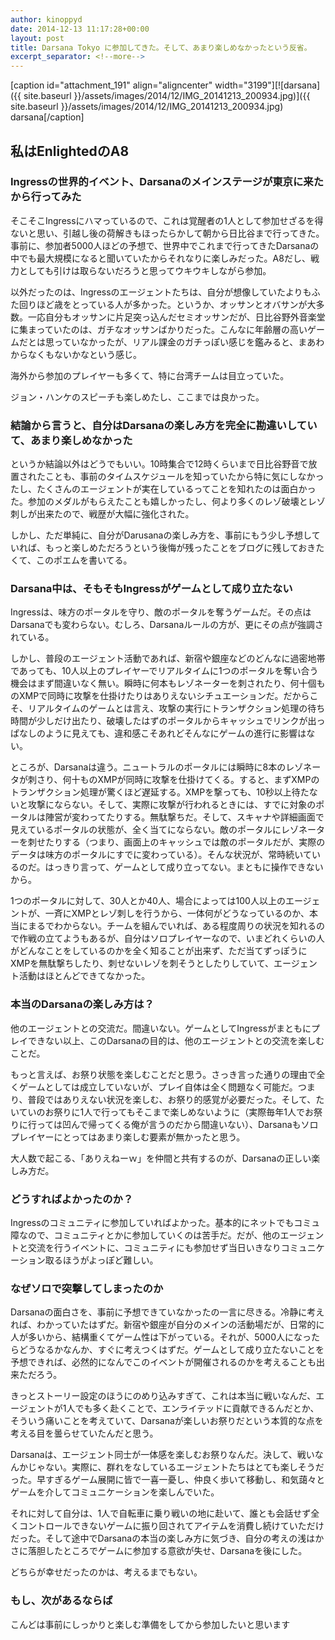 ```yaml
---
author: kinoppyd
date: 2014-12-13 11:17:28+00:00
layout: post
title: Darsana Tokyo に参加してきた。そして、あまり楽しめなかったという反省。
excerpt_separator: <!--more-->
---
```


[caption id="attachment_191" align="aligncenter" width="3199"][![darsana]({{ site.baseurl }}/assets/images/2014/12/IMG_20141213_200934.jpg)]({{ site.baseurl }}/assets/images/2014/12/IMG_20141213_200934.jpg) darsana[/caption]


## 私はEnlightedのA8




### Ingressの世界的イベント、Darsanaのメインステージが東京に来たから行ってみた


そこそこIngressにハマっているので、これは覚醒者の1人として参加せざるを得ないと思い、引越し後の荷解きもほったらかして朝から日比谷まで行ってきた。事前に、参加者5000人ほどの予想で、世界中でこれまで行ってきたDarsanaの中でも最大規模になると聞いていたからそれなりに楽しみだった。A8だし、戦力としても引けは取らないだろうと思ってウキウキしながら参加。

以外だったのは、Ingressのエージェントたちは、自分が想像していたよりもふた回りほど歳をとっている人が多かった。というか、オッサンとオバサンが大多数。一応自分もオッサンに片足突っ込んだセミオッサンだが、日比谷野外音楽堂に集まっていたのは、ガチなオッサンばかりだった。こんなに年齢層の高いゲームだとは思っていなかったが、リアル課金のガチっぽい感じを鑑みると、まあわからなくもないかなという感じ。

海外から参加のプレイヤーも多くて、特に台湾チームは目立っていた。

ジョン・ハンケのスピーチも楽しめたし、ここまでは良かった。

<!--more-->

### 結論から言うと、自分はDarsanaの楽しみ方を完全に勘違いしていて、あまり楽しめなかった


というか結論以外はどうでもいい。10時集合で12時くらいまで日比谷野音で放置されたことも、事前のタイムスケジュールを知っていたから特に気にしなかったし、たくさんのエージェントが実在しているってことを知れたのは面白かった。参加のメダルがもらえたことも嬉しかったし、何より多くのレゾ破壊とレゾ刺しが出来たので、戦歴が大幅に強化された。

しかし、ただ単純に、自分がDarusanaの楽しみ方を、事前にもう少し予想していれば、もっと楽しめただろうという後悔が残ったことをブログに残しておきたくて、このポエムを書いてる。


### Darsana中は、そもそもIngressがゲームとして成り立たない


Ingressは、味方のポータルを守り、敵のポータルを奪うゲームだ。その点はDarsanaでも変わらない。むしろ、Darsanaルールの方が、更にその点が強調されている。

しかし、普段のエージェント活動であれば、新宿や銀座などのどんなに過密地帯であっても、10人以上のプレイヤーでリアルタイムに1つのポータルを奪い合う機会はまず間違いなく無い。瞬時に何本もレゾネーターを刺されたり、何十個ものXMPで同時に攻撃を仕掛けたりはありえないシチュエーションだ。だからこそ、リアルタイムのゲームとは言え、攻撃の実行にトランザクション処理の待ち時間が少しだけ出たり、破壊したはずのポータルからキャッシュでリンクが出っぱなしのように見えても、違和感こそあれどそんなにゲームの進行に影響はない。

ところが、Darsanaは違う。ニュートラルのポータルには瞬時に8本のレゾネータが刺さり、何十ものXMPが同時に攻撃を仕掛けてくる。すると、まずXMPのトランザクション処理が驚くほど遅延する。XMPを撃っても、10秒以上待たないと攻撃にならない。そして、実際に攻撃が行われるときには、すでに対象のポータルは陣営が変わってたりする。無駄撃ちだ。そして、スキャナや詳細画面で見えているポータルの状態が、全く当てにならない。敵のポータルにレゾネーターを刺せたりする（つまり、画面上のキャッシュでは敵のポータルだが、実際のデータは味方のポータルにすでに変わっている）。そんな状況が、常時続いているのだ。はっきり言って、ゲームとして成り立ってない。まともに操作できないから。

1つのポータルに対して、30人とか40人、場合によっては100人以上のエージェントが、一斉にXMPとレゾ刺しを行うから、一体何がどうなっているのか、本当にまるでわからない。チームを組んでいれば、ある程度周りの状況を知れるので作戦の立てようもあるが、自分はソロプレイヤーなので、いまどれくらいの人がどんなことをしているのかを全く知ることが出来ず、ただ当てずっぽうにXMPを無駄撃ちしたり、刺せないレゾを刺そうとしたりしていて、エージェント活動はほとんどできてなかった。


### 本当のDarsanaの楽しみ方は？


他のエージェントとの交流だ。間違いない。ゲームとしてIngressがまともにプレイできない以上、このDarsanaの目的は、他のエージェントとの交流を楽しむことだ。

もっと言えば、お祭り状態を楽しむことだと思う。さっき言った通りの理由で全くゲームとしては成立していないが、プレイ自体は全く問題なく可能だ。つまり、普段ではありえない状況を楽しむ、お祭り的感覚が必要だった。そして、たいていのお祭りに1人で行ってもそこまで楽しめないように（実際毎年1人でお祭りに行っては凹んで帰ってくる俺が言うのだから間違いない）、Darsanaもソロプレイヤーにとってはあまり楽しむ要素が無かったと思う。

大人数で起こる、「ありえねーｗ」を仲間と共有するのが、Darsanaの正しい楽しみ方だ。


### どうすればよかったのか？


Ingressのコミュニティに参加していればよかった。基本的にネットでもコミュ障なので、コミュニティとかに参加していくのは苦手だ。だが、他のエージェントと交流を行うイベントに、コミュニティにも参加せず当日いきなりコミュニケーション取るほうがよっぽど難しい。


### なぜソロで突撃してしまったのか


Darsanaの面白さを、事前に予想できていなかったの一言に尽きる。冷静に考えれば、わかっていたはずだ。新宿や銀座が自分のメインの活動場だが、日常的に人が多いから、結構重くてゲーム性は下がっている。それが、5000人になったらどうなるかなんか、すぐに考えつくはずだ。ゲームとして成り立たないことを予想できれば、必然的になんでこのイベントが開催されるのかを考えることも出来ただろう。

きっとストーリー設定のほうにのめり込みすぎて、これは本当に戦いなんだ、エージェントが1人でも多く赴くことで、エンライテッドに貢献できるんだとか、そういう痛いことを考えていて、Darsanaが楽しいお祭りだという本質的な点を考える目を曇らせていたんだと思う。

Darsanaは、エージェント同士が一体感を楽しむお祭りなんだ。決して、戦いなんかじゃない。実際に、群れをなしているエージェントたちはとても楽しそうだった。早すぎるゲーム展開に皆で一喜一憂し、仲良く歩いて移動し、和気藹々とゲームを介してコミュニケーションを楽しんでいた。

それに対して自分は、1人で自転車に乗り戦いの地に赴いて、誰とも会話せず全くコントロールできないゲームに振り回されてアイテムを消費し続けていただけだった。そして途中でDarsanaの本当の楽しみ方に気づき、自分の考えの浅はかさに落胆したところでゲームに参加する意欲が失せ、Darsanaを後にした。

どちらが幸せだったのかは、考えるまでもない。


### もし、次があるならば


こんどは事前にしっかりと楽しむ準備をしてから参加したいと思います
